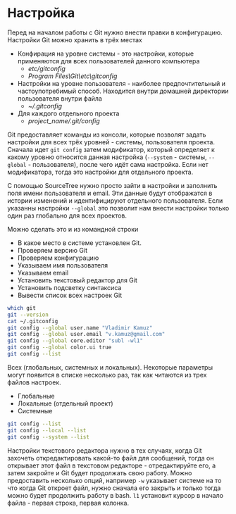 # Настройка

Перед на началом работы с Git нужно внести правки в конфигурацию. Настройки Git можно хранить в трёх местах

* Конфирация на уровне системы - это настройки, которые применяются для всех пользователей данного компьютера
  * *etc/gitconfig*
  * *Program Files\Git\etc\gitconfig*
* Настройки на уровне пользователя - наиболее предпочтительный и частоупотребимый способ. Находится внутри домашней директории пользователя внутри файла
  * *~/.gitconfig*
* Для каждого отдельного проекта
  * *project_name/.git/config*

Git предоставляет команды из консоли, которые позволят задать настройки для всех трёх уровней - системы, пользователя проекта. Сначала идет `git config` затем модификатор, который определяет к какому уровню относится данная настройка (`--system` - системы, `--global` - пользователя), после чего идёт сама настройка. Если нет модификатора, тогда это настройки для отдельного проекта.

С помощью SourceTree нужно просто зайти в настройки и заполнить поля имени пользователя и email. Эти данные будут отображатся в истории изменений и идентифицируют отдельного пользователя. Если указанны настройки `--global` это позволит нам внести настройки только один раз глобально для всех проектов.

Можно сделать это и из командной строки

* В какое место в системе установлен Git.
* Проверяем версию Git
* Проверяем конфигурацию
* Указываем имя пользователя
* Указываем email
* Установить текстовый редактор для Git
* Установить подсветку синтаксиса
* Вывести список всех настроек Git

```bash
which git
git --version
cat ~/.gitconfig
git config --global user.name "Vladimir Kamuz"
git config --global user.email "v.kamuz@gmail.com"
git config --global core.editor "subl -wl1"
git config --global color.ui true
git config --list
```

Всех (глобальных, системных и локальных). Некоторые параметры могут появится в списке несколько раз, так как читаются из трех файлов настроек.

* Глобальные
* Локальные (отдельный проект)
* Системные

```bash
git config --list
git config --local --list
git config --system --list
```

Настройки текстового редактора нужно в тех случаях, когда Git захочеть откредактировать какой-то файл для сообщений, тогда он открывает этот файл в текстовом редакторе - отредактируйте его, а затем закройте и Git будет продолжать свою работу. Можно предоставить несколько опций, например `-w` указывает системе на то что когда Git откроет файл, нужно сначала его закрыть и только тогда можно будет продолжить работу в bash. `l1` установит курсор в начало файла - первая строка, первая колонка.